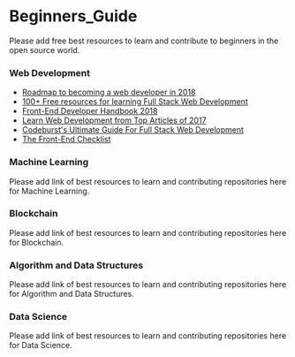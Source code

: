 # Beginners_Guide
Please add free best resources to learn and contribute to beginners in the open source world.  


### Web Development

- [Roadmap to becoming a web developer in 2018](https://github.com/kamranahmedse/developer-roadmap)
- [100+ Free resources for learning Full Stack Web Development](https://github.com/bmorelli25/Become-A-Full-Stack-Web-Developer)
- [Front-End Developer Handbook 2018](https://github.com/FrontendMasters/front-end-handbook-2018)
- [Learn Web Development from Top Articles of 2017](https://github.com/Mybridge/learn-web-development)
- [Codeburst's Ultimate Guide For Full Stack Web Development](https://codeburst.io/the-ultimate-guide-to-learning-full-stack-web-development-in-6-months-for-30-72b3854a7458)
- [The Front-End Checklist](https://frontendchecklist.io/)

### Machine Learning
Please add link of best resources to learn and contributing repositories here for Machine Learning.

### Blockchain
Please add link of best resources to learn and contributing repositories here for Blockchain.

### Algorithm and Data Structures
Please add link of best resources to learn and contributing repositories here for Algorithm and Data Structures.

### Data Science
Please add link of best resources to learn and contributing repositories here for Data Science.
